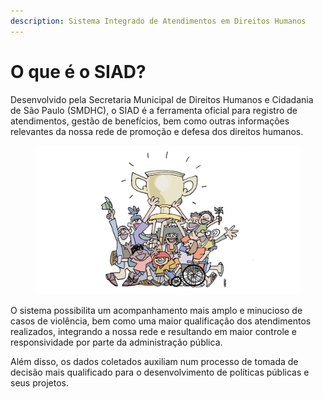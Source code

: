 ```yaml
---
description: Sistema Integrado de Atendimentos em Direitos Humanos
---
```


# O que é o SIAD?

Desenvolvido pela Secretaria Municipal de Direitos Humanos e Cidadania de São Paulo (SMDHC), o SIAD é a ferramenta oficial para registro de atendimentos, gestão de benefícios, bem como outras informações relevantes da nossa rede de promoção e defesa dos direitos humanos.&#x20;

<figure><img src="../.gitbook/assets/Site Rede de Serviços - Página Inicial.jpg" alt=""><figcaption></figcaption></figure>

O sistema possibilita um acompanhamento mais amplo e minucioso de casos de violência, bem como uma maior qualificação dos atendimentos realizados, integrando a nossa rede e resultando em maior controle e responsividade por parte da administração pública.&#x20;

Além disso, os dados coletados auxiliam num processo de tomada de decisão mais qualificado para o desenvolvimento de políticas públicas e seus projetos.&#x20;
